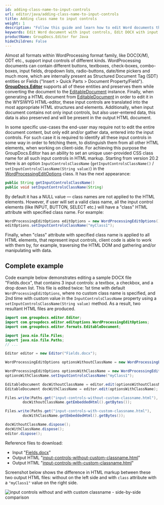 ```yaml
---
id: adding-class-name-to-input-controls
url: editor/java/adding-class-name-to-input-controls
title: Adding class name to input controls
weight: 1
description: "Follow this guide and learn how to edit Word documents that contain input controls like buttons, textboxes, check-boxes, combo-boxes, input fields, dropdown lists, radio-buttons, date/time pickers etc. using GroupDocs.Editor for Java API features."
keywords: Edit Word document with input controls, Edit DOCX with input fields and text boxes, , Edit Word, Edit DOCX
productName: GroupDocs.Editor for Java
hideChildren: False
---
```

Almost all formats within WordProcessing format family, like DOC(X/M), ODT etc., support input controls of different kinds. WordProcessing documents can contain different buttons, textboxes, check-boxes, combo-boxes, input fields, dropdown lists, radio-buttons, date/time pickers and much more, which are internally present as Structured Document Tag (SDT) entities or Fields ("Insert > Quick Parts > Document Property/Field"). **[GroupDocs.Editor](https://products.groupdocs.com/editor/java)** supports all of these entities and preserves them while converting the document to the [EditableDocument](https://reference.groupdocs.com/editor/java/com.groupdocs.editor/editabledocument) instance. Finally, when generating a HTML document from [EditableDocument](https://reference.groupdocs.com/editor/java/com.groupdocs.editor/editabledocument) in order to edit it in the WYSIWYG HTML-editor, these input controls are translated into the most appropriate HTML structures and elements. Additionally, when input document contains not only input controls, but also user-entered data, this data is also preserved and will be present in the output HTML document.

In some specific use-cases the end-user may require not to edit the entire document content, but only edit and/or gather data, entered into the input controls. For such case it is required to identify all these input controls in some way in order to fetching them, to distinguish them from all other HTML elements, when working on client-side. For achieving this purpose the GroupDocs.Editor has an ability to set an unique user-provided CSS class name for all such input controls in HTML markup. Starting from version 20.2 there is an option `InputControlsClassName` (`getInputControlsClassName()` / `setInputControlsClassName(String value)`) in the [WordProcessingEditOptions](https://reference.groupdocs.com/editor/java/com.groupdocs.editor.options/wordprocessingeditoptions) class. It has the next appearance:

```java
public String getInputControlsClassName()
public void setInputControlsClassName(String)
```

By default it has a NULL value — class names are not applied to the HTML elements. However, if user will set a valid class name, all the input control elements (like INPUT, BUTTON, SELECT etc.) will have a "class" HTML attribute with specified class name. For example:

```java
WordProcessingEditOptions editOptions = new WordProcessingEditOptions();
editOptions.setInputControlsClassName("myClass1");
```

Finally, when "class" attribute with specified class name is applied to all HTML elements, that represent input controls, client code is able to work with them by, for example, traversing the HTML DOM and gathering and/or manipulating with data.

## Complete example

Code example below demonstrates editing a sample DOCX file "Fields.docx", that contains 3 input controls: a textbox, a checkbox, and a drop down list. This file is edited twice: 1st time with default `WordProcessingEditOptions`, where no custom class name is specified, and 2nd time with custom value in the `InputControlsClassName` property using a `setInputControlsClassName(String value)` method. As a result, two resultant HTML files are produced.

```java
import com.groupdocs.editor.Editor;
import com.groupdocs.editor.editoptions.WordProcessingEditOptions;
import com.groupdocs.editor.formats.EditableDocument;

import java.nio.file.Files;
import java.nio.file.Paths;
// ...

Editor editor = new Editor("Fields.docx");

WordProcessingEditOptions optionsWithoutClassName = new WordProcessingEditOptions();

WordProcessingEditOptions optionsWithClassName = new WordProcessingEditOptions();
optionsWithClassName.setInputControlsClassName("myClass1");

EditableDocument docWithoutClassName = editor.edit(optionsWithoutClassName);
EditableDocument docWithClassName = editor.edit(optionsWithClassName);

Files.write(Paths.get("input-controls-without-custom-classname.html"),
		docWithoutClassName.getEmbeddedHtml().getBytes());

Files.write(Paths.get("input-controls-with-custom-classname.html"),
		docWithClassName.getEmbeddedHtml().getBytes());

docWithoutClassName.dispose();
docWithClassName.dispose();
editor.dispose();
```

Reference files to download:
- Input "[Fields.docx](/editor/java/sample-files/Fields.docx)"
- Output HTML "[input-controls-without-custom-classname.html](/editor/java/sample-files/input-controls-without-custom-classname.html)"
- Output HTML "[input-controls-with-custom-classname.html](/editor/java/sample-files/input-controls-with-custom-classname.html)"

Screenshot below shows the difference in HTML markup between these two output HTML files: without on the left side and with `class` attribute with a `"myClass1"` value on the right side.

![input controls without and with custom classname - side-by-side comparison](/editor/java/images/input-controls-without-with-custom-classname-side-by-side.png)